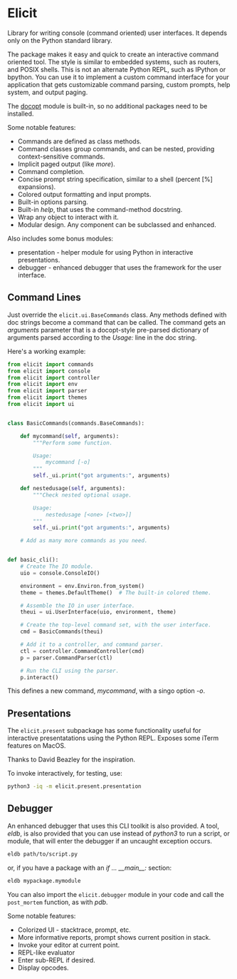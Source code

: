 # Elicit

Library for writing console (command oriented) user interfaces. It depends only
on the Python standard library.

The package makes it easy and quick to create an interactive command oriented
tool. The style is similar to embedded systems, such as routers, and POSIX
shells. This is not an alternate Python REPL, such as IPython or bpython. You
can use it to implement a custom command interface for your application that
gets customizable command parsing, custom prompts, help system, and output
paging.

The [docopt](http://docopt.org/) module is built-in, so no additional packages
need to be installed.

Some notable features:

* Commands are defined as class methods.
* Command classes group commands, and can be nested, providing
  context-sensitive commands.
* Implicit paged output (like _more_).
* Command completion.
* Concise prompt string specification, similar to a shell (percent [%] expansions).
* Colored output formatting and input prompts.
* Built-in options parsing.
* Built-in *help*, that uses the command-method docstring.
* Wrap any object to interact with it.
* Modular design. Any component can be subclassed and enhanced.

Also includes some bonus modules:

* presentation - helper module for using Python in interactive presentations.
* debugger - enhanced debugger that uses the framework for the user interface.


## Command Lines

Just override the `elicit.ui.BaseCommands` class. Any methods defined with doc
strings become a command that can be called. The command gets an _arguments_
parameter that is a docopt-style pre-parsed dictionary of arguments parsed
according to the *Usage:* line in the doc string.

Here's a working example:

```py
from elicit import commands
from elicit import console
from elicit import controller
from elicit import env
from elicit import parser
from elicit import themes
from elicit import ui


class BasicCommands(commands.BaseCommands):

    def mycommand(self, arguments):
        """Perform some function.

        Usage:
            mycommand [-o]
        """
        self._ui.print("got arguments:", arguments)

    def nestedusage(self, arguments):
        """Check nested optional usage.

        Usage:
            nestedusage [<one> [<two>]]
        """
        self._ui.print("got arguments:", arguments)

    # Add as many more commands as you need.


def basic_cli():
    # Create The IO module.
    uio = console.ConsoleIO()

    environment = env.Environ.from_system()
    theme = themes.DefaultTheme()  # The built-in colored theme.

    # Assemble the IO in user interface.
    theui = ui.UserInterface(uio, environment, theme)

    # Create the top-level command set, with the user interface.
    cmd = BasicCommands(theui)

    # Add it to a controller, and command parser.
    ctl = controller.CommandController(cmd)
    p = parser.CommandParser(ctl)

    # Run the CLI using the parser.
    p.interact()
```

This defines a new command, _mycommand_, with a singo option *-o*.

## Presentations

The `elicit.present` subpackage has some functionality useful for interactive
presentatations using the Python REPL. Exposes some iTerm features on MacOS.

Thanks to David Beazley for the inspiration.

To invoke interactively, for testing, use:

```sh
python3 -iq -m elicit.present.presentation
```

## Debugger

An enhanced debugger that uses this CLI toolkit is also provided. A tool,
*eldb*, is also provided that you can use instead of *python3* to run a script,
or module, that will enter the debugger if an uncaught exception occurs.

```sh
eldb path/to/script.py
```

or, if you have a package with an *if ... \_\_main\_\_:* section:

```sh
eldb mypackage.mymodule
```

You can also import the `elicit.debugger` module in your code and call the
`post_mortem` function, as with *pdb*.

Some notable features:

* Colorized UI - stacktrace, prompt, etc.
* More informative reports, prompt shows current position in stack.
* Invoke your editor at current point.
* REPL-like evaluator
* Enter sub-REPL if desired.
* Display opcodes.



